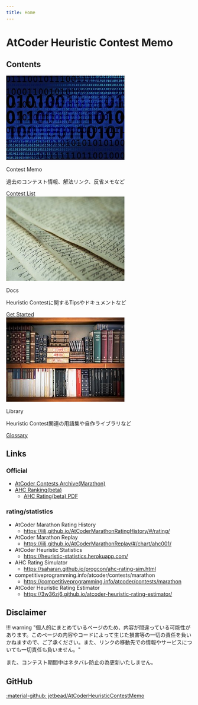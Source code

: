 ```yaml
---
title: Home
---
```


# AtCoder Heuristic Contest Memo

## Contents

<div class="box">
  <div class="l-wrapper">
    <div class="card">
      <img class="card-img" src="./img/digitization-g1628107d9_320.jpg">
      <div class="card-content">
        <p class="card-title">Contest Memo</p>
        <p class="card-text">過去のコンテスト情報、解法リンク、反省メモなど</p>
      </div>
      <div class="card-link">
        <a href="./ContestMemo/index.html">Contest List</a>
      </div>
    </div>
  </div>

  <div class="l-wrapper">
    <div class="card">
      <img class="card-img" src="./img/paper-g6c8835b2d_320.jpg">
      <div class="card-content">
        <p class="card-title">Docs</p>
        <p class="card-text">Heuristic Contestに関するTipsやドキュメントなど</p>
      </div>
      <div class="card-link">
        <a href="./Docs/how_to_get_started.html">Get Started</a>
      </div>
    </div>
  </div>

  <div class="l-wrapper">
    <div class="card">
      <img class="card-img" src="./img/books-g9dd217d7d_320.jpg">
      <div class="card-content">
        <p class="card-title">Library</p>
        <p class="card-text">Heuristic Contest関連の用語集や自作ライブラリなど</p>
      </div>
      <div class="card-link">
        <a href="./Library/glossary.html">Glossary</a>
      </div>
    </div>
  </div>

</div>

## Links

### Official

- [AtCoder Contests Archive(Marathon)](https://atcoder.jp/contests/archive?ratedType=0&category=1200&keyword=)
- [AHC Ranking(beta)](https://www.dropbox.com/s/j276tgd7izpc40u/ranking.csv?dl=0)
  - [AHC Rating(beta) PDF](https://www.dropbox.com/s/ne358pdixfafppm/AHC_rating.pdf?dl=0)

### rating/statistics

- AtCoder Marathon Rating History
  - https://iilj.github.io/AtCoderMarathonRatingHistory/#/rating/
- AtCoder Marathon Replay
  - https://iilj.github.io/AtCoderMarathonReplay/#/chart/ahc001/
- AtCoder Heuristic Statistics
  - https://heuristic-statistics.herokuapp.com/
- AHC Rating Simulator
  - https://saharan.github.io/progcon/ahc-rating-sim.html
- competitiveprogramming.info/atcoder/contests/marathon
  - https://competitiveprogramming.info/atcoder/contests/marathon
- AtCoder Heuristic Rating Estimator
  - https://3w36zj6.github.io/atcoder-heuristic-rating-estimator/

## Disclaimer

!!! warning "個人的にまとめているページのため、内容が間違っている可能性があります。このページの内容やコードによって生じた損害等の一切の責任を負いかねますので、ご了承ください。また、リンクの移動先での情報やサービスについても一切責任も負いません。"

また、コンテスト期間中はネタバレ防止の為更新いたしません。

## GitHub

[:material-github: jetbead/AtCoderHeuristicContestMemo](https://github.com/jetbead/AtCoderHeuristicContestMemo/)
